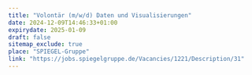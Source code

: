 ```yaml
---
title: "Volontär (m/w/d) Daten und Visualisierungen"
date: 2024-12-09T14:46:33+01:00
expirydate: 2025-01-09
draft: false
sitemap_exclude: true
place: "SPIEGEL-Gruppe"
link: "https://jobs.spiegelgruppe.de/Vacancies/1221/Description/31"
---
```

